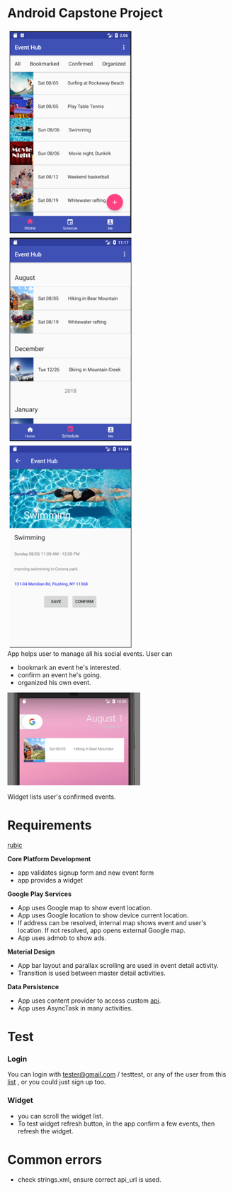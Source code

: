 # Android Capstone Project

<img src="doc/images/main_page.png" alt="main page" width="275px" style="float:left; margin:5px;"/>

<img src="doc/images/schedule.png" alt="schedule page" width="275px" style="float:left; margin:5px;"/>

<img src="doc/images/detail.png" alt="detail page" width="275px" style="float:left; margin:5px;"/>
<p style="clear:both;"/>

App helps user to manage all his social events. User can

* bookmark an event he's interested.
* confirm an event he's going.
* organized his own event.



<img src="doc/images/widget.png" alt="widget" width="300px"/>

Widget lists user's confirmed events.


# Requirements

[rubic](https://review.udacity.com/#!/rubrics/65/view)

**Core Platform Development**

* app validates signup form and new event form
* app provides a widget

**Google Play Services**

* App uses Google map to show event location.
* App uses Google location to show device current location.
* If address can be resolved, internal map shows event and user's location.
  If not resolved, app opens external Google map.
* App uses admob to show ads.

**Material Design**

* App bar layout and parallax scrolling are used in event detail activity.
* Transition is used between master detail activities.

**Data Persistence**

* App uses content provider to access custom [api](https://github.com/dorren/android_p6_api_server).
* App uses AsyncTask in many activities.


# Test

### Login
You can login with tester@gmail.com / testtest, or  any of the user from this [list](https://github.com/dorren/android_p6_api_server/blob/master/tasks/db_seed.json)
 , or you could just sign up too.

### Widget
* you can scroll the widget list.
* To test widget refresh button, in the app confirm a few events, then refresh the
 widget.

# Common errors
* check strings.xml, ensure correct api_url is used.
